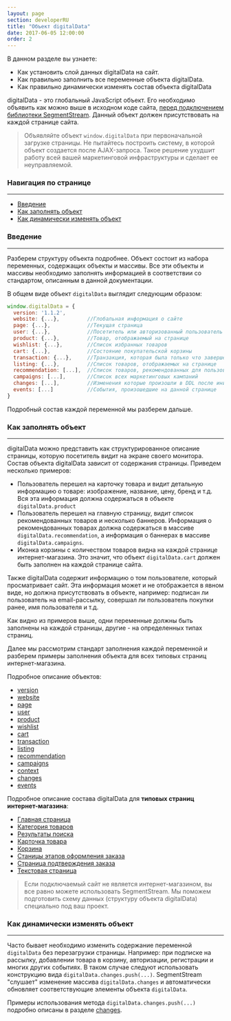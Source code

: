 ```yaml
---
layout: page
section: developerRU
title: "Объект digitalData"
date: 2017-06-05 12:00:00
order: 2
---
```


В данном разделе вы узнаете:
* Как установить слой данных digitalData на сайт.
* Как правильно заполнить все переменные объекта digitalData.
* Как правильно динамически изменять состав объекта digitalData

digitalData - это глобальный JavaScript объект. Его необходимо объявить как можно выше в исходном коде сайта, [перед подключением библиотеки SegmentStream](/for-developer/snippet). Данный объект должен присутствовать на каждой странице сайта.

> Объявляйте объект `window.digitalData` при первоначальной загрузке страницы. Не пытайтесь построить систему, в которой объект создается после AJAX-запроса. Такое решение ухудшит работу всей вашей маркетинговой инфраструктуры и сделает ее неуправляемой.

### Навигация по странице
------
<ul class="page-navigation">
  <li><a href="#0">Введение</a></li>
  <li><a href="#1">Как заполнять объект</a></li>
  <li><a href="#2">Как динамически изменять объект</a></li>
</ul>

### <a name="0"></a>Введение
------
Разберем структуру объекта подробнее. Объект состоит из набора переменных, содержащих объекты и массивы. Все эти объекты и массивы необходимо заполнять информацией в соответствии со стандартом, описанным в данной документации.

В общем виде объект `digitalData` выглядит следующим образом:

```javascript
window.digitalData = {
  version: '1.1.2',
  website: {...},         //Глобальная информация о сайте
  page: {...},            //Текущая страница
  user: {...},            //Посетитель или авторизованный пользователь
  product: {...},         //Товар, отображаемый на странице
  wishlist: {...},        //Список избранных товаров
  cart: {...},            //Состояние покупательской корзины
  transaction: {...},     //Транзакция, которая была только что завершена
  listing: {...},         //Список товаров, отображаемых на странице
  recommendation: [...],  //Список товаров, рекомендованных для пользователя
  campaigns: [...],       //Список всех маркетинговых кампаний
  changes: [...],         //Изменения которые произошли в DDL после инициализации
  events: [...]           //События, произошедшие на данной странице
}
```

Подробный состав каждой переменной мы разберем дальше.

### <a name="1"></a>Как заполнять объект
------
digitalData можно представить как структурированное описание страницы, которую посетитель видит на экране своего монитора. Состав объекта digitalData зависит от содержания страницы. Приведем несколько примеров:
 - Пользователь перешел на карточку товара и видит детальную информацию о товаре: изображение, название, цену, бренд и т.д. Вся эта информация должна содержаться в объекте `digitalData.product`
 - Пользователь перешел на главную страницу, видит список рекомендованных товаров и несколько баннеров. Информация о рекомендованных товарах должна содержаться в массиве `digitalData.recommendation`, а информация о баннерах в массиве `digitalData.campaigns`.
 - Иконка корзины с количеством товаров видна на каждой странице интернет-магазина. Это значит, что объект `digitalData.cart` должен быть заполнен на каждой странице сайта.

Также digitalData содержит информацию о том пользователе, который просматривает сайт. Эта информация может и не отображается в явном виде, но должна присутствовать в объекте, например: подписан ли пользователь на email-рассылку, совершал ли пользователь покупки ранее, имя пользователя и т.д.

Как видно из примеров выше, одни переменные должны быть заполнены на каждой страницы, другие - на определенных типах страниц.

Далее мы рассмотрим стандарт заполнения каждой переменной и разберем примеры заполнения объекта для всех типовых страниц интернет-магазина.

Подробное описание объектов:
 - [version](/digitaldata/standard-version)
 - [website](/digitaldata/website)
 - [page](/digitaldata/page)
 - [user](/digitaldata/user)
 - [product](/digitaldata/product)
 - [wishlist](/digitaldata/wishlist)
 - [cart](/digitaldata/cart)
 - [transaction](/digitaldata/transaction)
 - [listing](/digitaldata/listing)
 - [recommendation](/digitaldata/recommendation)
 - [campaigns](/digitaldata/campaigns)
 - [context](/digitaldata/context)
 - [changes](/digitaldata/changes)
 - [events](/digitaldata/events)

Подробное описание состава digitalData для **типовых страниц интернет-магазина**:
 - [Главная страница](/ecommerce/main-page)
 - [Категория товаров](/ecommerce/listing)
 - [Результаты поиска](/ecommerce/search)
 - [Карточка товара](/ecommerce/product)
 - [Корзина](/ecommerce/cart)
 - [Станицы этапов оформления заказа](/ecommerce/checkout)
 - [Страница подтверждения заказа](/ecommerce/confirmation)
 - [Текстовая страница](/ecommerce/content)

 >Если подключаемый сайт не является интернет-магазином, вы все равно можете использовать SegmentStream. Мы поможем подготовить схему данных (структуру объекта digitalData) специально под ваш проект.

### <a name="2"></a>Как динамически изменять объект
------
Часто бывает необходимо изменить содержание переменной `digitalData` без перезагрузки страницы. Например: при подписке на рассылку, добавлении товара в корзину, авторизации, регистрации и многих других событиях. В таком случае следуют использовать конструкцию вида `digitalData.changes.push(...)`. SegmentStream "слушает" изменение массива `digitalData.changes` и автоматически обновляет соответствующие элементы объекта `digitalData`.

Примеры использования метода `digitalData.changes.push(...)` подробно описаны в разделе [changes](/digitaldata/changes).
